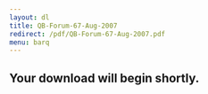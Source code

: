 ```yaml
---
layout: dl
title: QB-Forum-67-Aug-2007
redirect: /pdf/QB-Forum-67-Aug-2007.pdf
menu: barq
---
```

## Your download will begin shortly.
